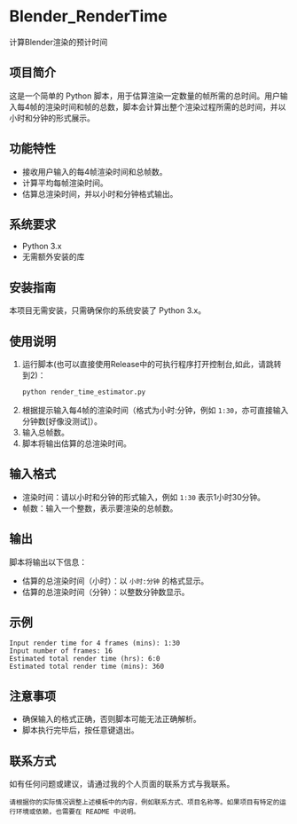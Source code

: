 # Blender_RenderTime
计算Blender渲染的预计时间

## 项目简介
这是一个简单的 Python 脚本，用于估算渲染一定数量的帧所需的总时间。用户输入每4帧的渲染时间和帧的总数，脚本会计算出整个渲染过程所需的总时间，并以小时和分钟的形式展示。
## 功能特性
- 接收用户输入的每4帧渲染时间和总帧数。
- 计算平均每帧渲染时间。
- 估算总渲染时间，并以小时和分钟格式输出。
## 系统要求
- Python 3.x
- 无需额外安装的库
## 安装指南
本项目无需安装，只需确保你的系统安装了 Python 3.x。
## 使用说明
1. 运行脚本(也可以直接使用Release中的可执行程序打开控制台,如此，请跳转到2)：
   ```bash
   python render_time_estimator.py
   ```
2. 根据提示输入每4帧的渲染时间（格式为小时:分钟，例如 `1:30`，亦可直接输入分钟数[好像没测试]）。
3. 输入总帧数。
4. 脚本将输出估算的总渲染时间。
## 输入格式
- 渲染时间：请以小时和分钟的形式输入，例如 `1:30` 表示1小时30分钟。
- 帧数：输入一个整数，表示要渲染的总帧数。
## 输出
脚本将输出以下信息：
- 估算的总渲染时间（小时）：以 `小时:分钟` 的格式显示。
- 估算的总渲染时间（分钟）：以整数分钟数显示。
## 示例
```
Input render time for 4 frames (mins): 1:30
Input number of frames: 16
Estimated total render time (hrs): 6:0
Estimated total render time (mins): 360
```
## 注意事项
- 确保输入的格式正确，否则脚本可能无法正确解析。
- 脚本执行完毕后，按任意键退出。
## 联系方式
如有任何问题或建议，请通过我的个人页面的联系方式与我联系。
```
请根据你的实际情况调整上述模板中的内容，例如联系方式、项目名称等。如果项目有特定的运行环境或依赖，也需要在 README 中说明。
